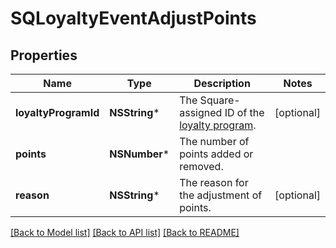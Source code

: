 # SQLoyaltyEventAdjustPoints

## Properties
Name | Type | Description | Notes
------------ | ------------- | ------------- | -------------
**loyaltyProgramId** | **NSString*** | The Square-assigned ID of the [loyalty program](https://developer.squareup.com/reference/square_2023-10-18/objects/LoyaltyProgram). | [optional] 
**points** | **NSNumber*** | The number of points added or removed. | 
**reason** | **NSString*** | The reason for the adjustment of points. | [optional] 

[[Back to Model list]](../README.md#documentation-for-models) [[Back to API list]](../README.md#documentation-for-api-endpoints) [[Back to README]](../README.md)


